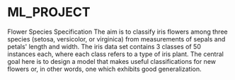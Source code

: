 # ML_PROJECT
Flower Species Specification
 The aim is to classify iris flowers among three species (setosa, versicolor, or virginica) from measurements of sepals and petals' length and width. The iris data set contains 3 classes of 50 instances each, where each class refers to a type of iris plant. The central goal here is to design a model that makes useful classifications for new flowers or, in other words, one which exhibits good generalization.
